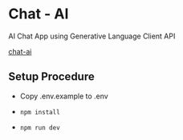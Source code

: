 # Chat - AI

AI Chat App using Generative Language Client API

[chat-ai](https://ai-power-chat-app.vercel.app/)

## Setup Procedure

- Copy .env.example to .env

- `npm install`
- `npm run dev`
